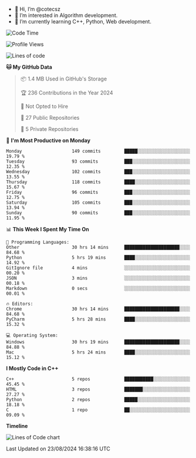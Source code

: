 - 👋 Hi, I’m @cotecsz
- 👀 I’m interested in Algorithm development.
- 🌱 I’m currently learning C++, Python, Web development.

<!---
cotecsz/cotecsz is a ✨ special ✨ repository because its `README.md` (this file) appears on your GitHub profile.
You can click the Preview link to take a look at your changes.
--->

<!--START_SECTION:waka-->
![Code Time](http://img.shields.io/badge/Code%20Time-1%2C601%20hrs%204%20mins-blue)

![Profile Views](http://img.shields.io/badge/Profile%20Views-1-blue)

![Lines of code](https://img.shields.io/badge/From%20Hello%20World%20I%27ve%20Written-1.2%20million%20lines%20of%20code-blue)

**🐱 My GitHub Data** 

> 📦 1.4 MB Used in GitHub's Storage 
 > 
> 🏆 236 Contributions in the Year 2024
 > 
> 🚫 Not Opted to Hire
 > 
> 📜 27 Public Repositories 
 > 
> 🔑 5 Private Repositories 
 > 
📅 **I'm Most Productive on Monday** 

```text
Monday                   149 commits         █████░░░░░░░░░░░░░░░░░░░░   19.79 % 
Tuesday                  93 commits          ███░░░░░░░░░░░░░░░░░░░░░░   12.35 % 
Wednesday                102 commits         ███░░░░░░░░░░░░░░░░░░░░░░   13.55 % 
Thursday                 118 commits         ████░░░░░░░░░░░░░░░░░░░░░   15.67 % 
Friday                   96 commits          ███░░░░░░░░░░░░░░░░░░░░░░   12.75 % 
Saturday                 105 commits         ███░░░░░░░░░░░░░░░░░░░░░░   13.94 % 
Sunday                   90 commits          ███░░░░░░░░░░░░░░░░░░░░░░   11.95 % 
```


📊 **This Week I Spent My Time On** 

```text
💬 Programming Languages: 
Other                    30 hrs 14 mins      █████████████████████░░░░   84.68 % 
Python                   5 hrs 19 mins       ████░░░░░░░░░░░░░░░░░░░░░   14.92 % 
GitIgnore file           4 mins              ░░░░░░░░░░░░░░░░░░░░░░░░░   00.20 % 
JSON                     3 mins              ░░░░░░░░░░░░░░░░░░░░░░░░░   00.18 % 
Markdown                 0 secs              ░░░░░░░░░░░░░░░░░░░░░░░░░   00.01 % 

🔥 Editors: 
Chrome                   30 hrs 14 mins      █████████████████████░░░░   84.68 % 
PyCharm                  5 hrs 28 mins       ████░░░░░░░░░░░░░░░░░░░░░   15.32 % 

💻 Operating System: 
Windows                  30 hrs 19 mins      █████████████████████░░░░   84.88 % 
Mac                      5 hrs 24 mins       ████░░░░░░░░░░░░░░░░░░░░░   15.12 % 
```

**I Mostly Code in C++** 

```text
C++                      5 repos             ███████████░░░░░░░░░░░░░░   45.45 % 
HTML                     3 repos             ███████░░░░░░░░░░░░░░░░░░   27.27 % 
Python                   2 repos             █████░░░░░░░░░░░░░░░░░░░░   18.18 % 
C                        1 repo              ██░░░░░░░░░░░░░░░░░░░░░░░   09.09 % 
```



**Timeline**

![Lines of Code chart](https://raw.githubusercontent.com/cotecsz/cotecsz/master/assets/bar_graph.png)


 Last Updated on 23/08/2024 16:38:16 UTC
<!--END_SECTION:waka-->
